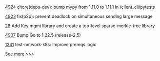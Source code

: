 
[4924](https://github.com/hyperledger/iroha/pull/4924) chore(deps-dev): bump mypy from 1.11.0 to 1.11.1 in /client_cli/pytests

[4923](https://github.com/hyperledger/iroha/pull/4923) fix(p2p): prevent deadlock on simultaneous sending large message

[26](https://github.com/hyperledger-labs/zeto/pull/26) Add Key mgmt library and create a top-level sparse-merkle-tree library

[4937](https://github.com/hyperledger/fabric/pull/4937) Bump Go to 1.22.5 (release-2.5)

[1241](https://github.com/hyperledger/fabric-samples/pull/1241) test-network-k8s: Improve prereqs logic


[See more >>>](https://start-here.hyperledger.org/pull-requests)
